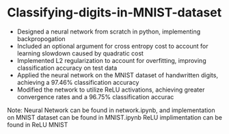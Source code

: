 # Classifying-digits-in-MNIST-dataset
- Designed a neural network from scratch in python, implementing backpropogation
- Included an optional argument for cross entropy cost to account for learning slowdown caused by quadratic cost
- Implemented L2 regularization to account for overfitting, improving classification accuracy on test data
- Applied the neural network on the MNIST dataset of handwritten digits, achieving a 97.46% classification accuracy 
- Modified the network to utilize ReLU activations, achieving greater convergence rates and a 96.75% classification accurac

Note: Neural Network can be found in network.ipynb, and implementation on MNIST dataset can be found in MNIST.ipynb
ReLU implimentation can be found in ReLU MNIST
